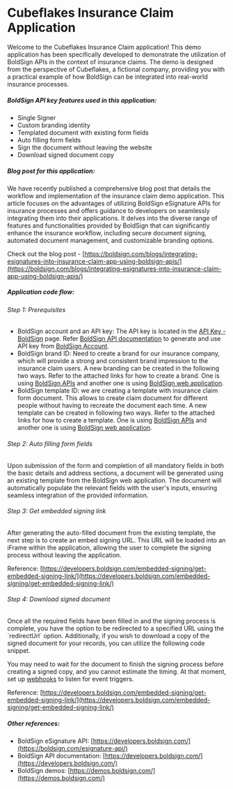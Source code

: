 Cubeflakes Insurance Claim Application
======================================

Welcome to the Cubeflakes Insurance Claim application! This demo application has been specifically developed to demonstrate the utilization of BoldSign APIs in the context of insurance claims. The demo is designed from the perspective of Cubeflakes, a fictional company, providing you with a practical example of how BoldSign can be integrated into real-world insurance processes.

##### BoldSign API key features used in this application:

*   Single Signer
*   Custom branding identity
*   Templated document with existing form fields
*   Auto filling form fields
*   Sign the document without leaving the website
*   Download signed document copy

##### Blog post for this application:

We have recently published a comprehensive blog post that details the workflow and implementation of the insurance claim demo application. This article focuses on the advantages of utilizing BoldSign eSignature APIs for insurance processes and offers guidance to developers on seamlessly integrating them into their applications. It delves into the diverse range of features and functionalities provided by BoldSign that can significantly enhance the insurance workflow, including secure document signing, automated document management, and customizable branding options.

Check out the blog post - [https://boldsign.com/blogs/integrating-esignatures-into-insurance-claim-app-using-boldsign-apis/](https://boldsign.com/blogs/integrating-esignatures-into-insurance-claim-app-using-boldsign-apis/)

##### Application code flow:

###### Step 1: Prerequisites

*   BoldSign account and an API key: The API key is located in the [API Key - BoldSign](https://app.boldsign.com/api-management/api-key/) page. Refer [BoldSign API documentation](https://developers.boldsign.com/authentication/api-key/) to generate and use API key from [BoldSign Account](https://account.boldsign.com/signup?planId=314).
*   BoldSign brand ID: Need to create a brand for our insurance company, which will provide a strong and consistent brand impression to the insurance claim users. A new branding can be created in the following two ways. Refer to the attached links for how to create a brand. One is using [BoldSign APIs](https://developers.boldsign.com/branding/create-brand/) and another one is using [BoldSign web application](https://support.boldsign.com/kb/article/19/customize-branding).
*   BoldSign template ID: we are creating a template with insurance claim form document. This allows to create claim document for different people without having to recreate the document each time. A new template can be created in following two ways. Refer to the attached links for how to create a template. One is using [BoldSign APIs](https://developers.boldsign.com/template/create-template/) and another one is using [BoldSign web application](https://support.boldsign.com/kb/article/31/create-template).

###### Step 2: Auto filling form fields

Upon submission of the form and completion of all mandatory fields in both the basic details and address sections, a document will be generated using an existing template from the BoldSign web application. The document will automatically populate the relevant fields with the user's inputs, ensuring seamless integration of the provided information.

###### Step 3: Get embedded signing link

After generating the auto-filled document from the existing template, the next step is to create an embed signing URL. This URL will be loaded into an iFrame within the application, allowing the user to complete the signing process without leaving the application.

Reference: [https://developers.boldsign.com/embedded-signing/get-embedded-signing-link/](https://developers.boldsign.com/embedded-signing/get-embedded-signing-link/)

###### Step 4: Download signed document

Once all the required fields have been filled in and the signing process is complete, you have the option to be redirected to a specified URL using the \`redirectUrl\` option. Additionally, if you wish to download a copy of the signed document for your records, you can utilize the following code snippet.

You may need to wait for the document to finish the signing process before creating a signed copy, and you cannot estimate the timing. At that moment, set up [webhooks](https://developers.boldsign.com/webhooks/introduction/) to listen for event triggers.

Reference: [https://developers.boldsign.com/embedded-signing/get-embedded-signing-link/](https://developers.boldsign.com/embedded-signing/get-embedded-signing-link/)

##### Other references:

*   BoldSign eSignature API: [https://developers.boldsign.com/](https://boldsign.com/esignature-api/)
*   BoldSign API documentation: [https://developers.boldsign.com/](https://developers.boldsign.com/)
*   BoldSign demos: [https://demos.boldsign.com/](https://demos.boldsign.com/)
